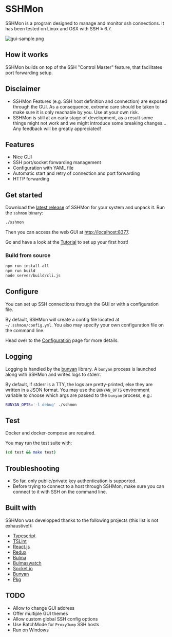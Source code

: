 # SSHMon

SSHMon is a program designed to manage and monitor ssh connections.
It has been tested on Linux and OSX with SSH &geq; 6.7.

![gui-sample.png](https://s7.postimg.cc/elzqf92gp/gui-sample.png)

## How it works

SSHMon builds on top of the SSH "Control Master" feature, that facilitates port forwarding setup.

## Disclaimer

- SSHMon Features (e.g. SSH host definition and connection) are exposed through the GUI. As a consequence, extreme care should be taken to make sure it is only reachable by you. Use at your own risk.
- SSHMon is still at an early stage of development, as a result some things might not work and we might introduce some breaking changes... Any feedback will be greatly appreciated!

## Features

- Nice GUI
- SSH port/socket forwarding management
- Configuration with YAML file
- Automatic start and retry of connection and port forwarding
- HTTP forwarding

## Get started

Download the [latest release](https://github.com/hpello/sshmon/releases/latest) of SSHMon for your system and unpack it. Run the `sshmon` binary:

```bash
./sshmon
```

Then you can access the web GUI at <http://localhost:8377>.

Go and have a look at the [Tutorial](docs/tutorial.md) to set up your first host!

### Build from source

```bash
npm run install-all
npm run build
node server/build/cli.js
```

## Configure

You can set up SSH connections through the GUI or with a configuration file.

By default, SSHMon will create a config file located at `~/.sshmon/config.yml`.
You also may specify your own configuration file on the command line.

Head over to the [Configuration](docs/configuration.md) page for more details.

## Logging

Logging is handled by the [bunyan](https://github.com/trentm/node-bunyan) library. A `bunyan` process is launched along with SSHMon and writes logs to stderr.

By default, if stderr is a TTY, the logs are pretty-printed, else they are written in a JSON format.
You may use the `BUNYAN_OPTS` environment variable to choose which args are passed to the `bunyan` process, e.g.:

```bash
BUNYAN_OPTS='-l debug' ./sshmon
```

## Test

Docker and docker-compose are required.

You may run the test suite with:

```bash
(cd test && make test)
```

## Troubleshooting

- So far, only public/private key authentication is supported.
- Before trying to connect to a host through SSHMon, make sure you can connect to it with SSH on the command line.

## Built with

SSHMon was developped thanks to the following projects (this list is not exhaustive!):

- [Typescript](https://www.typescriptlang.org/)
- [TSLint](https://palantir.github.io/tslint/)
- [React.js](https://reactjs.org/)
- [Redux](https://redux.js.org/)
- [Bulma](https://bulma.io/)
- [Bulmaswatch](https://jenil.github.io/bulmaswatch/)
- [Socket.io](https://socket.io/)
- [Bunyan](https://github.com/trentm/node-bunyan)
- [Pkg](https://github.com/zeit/pkg)

## TODO

- Allow to change GUI address
- Offer multiple GUI themes
- Allow custom global SSH config options
- Use BatchMode for `ProxyJump` SSH hosts
- Run on Windows
